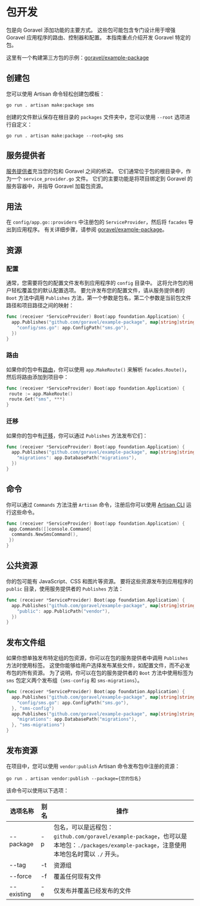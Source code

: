 # 包开发

包是向 Goravel 添加功能的主要方式。 这些包可能包含专门设计用于增强 Goravel 应用程序的路由、控制器和配置。 本指南重点介绍开发 Goravel 特定的包。

这里有一个构建第三方包的示例：[goravel/example-package](https://github.com/goravel/example-package)

## 创建包

您可以使用 Artisan 命令轻松创建包模板：

```shell
go run . artisan make:package sms
```

创建的文件默认保存在根目录的 `packages` 文件夹中，您可以使用 `--root` 选项进行自定义：

```shell
go run . artisan make:package --root=pkg sms
```

## 服务提供者

[服务提供者](../foundation/providers)充当您的包和 Goravel 之间的桥梁。
它们通常位于包的根目录中，作为一个 `service_provider.go` 文件。 它们的主要功能是将项目绑定到 Goravel 的服务容器中，并指导 Goravel 加载包资源。

## 用法

在 `config/app.go::providers` 中注册包的 `ServiceProvider`，然后将 `facades` 导出到应用程序。
有关详细步骤，请参阅 [goravel/example-package](https://github.com/goravel/example-package)。

## 资源

### 配置

通常，您需要将包的配置文件发布到应用程序的 `config` 目录中。 这将允许包的用户轻松覆盖您的默认配置选项。 要允许发布您的配置文件，请从服务提供者的 `Boot` 方法中调用 `Publishes` 方法，第一个参数是包名，第二个参数是当前包文件路径和项目路径之间的映射：

```go
func (receiver *ServiceProvider) Boot(app foundation.Application) {
  app.Publishes("github.com/goravel/example-package", map[string]string{
    "config/sms.go": app.ConfigPath("sms.go"),
  })
}
```

### 路由

如果你的包中有[路由](../basic/routing)，你可以使用 `app.MakeRoute()` 来解析 `facades.Route()`，然后将路由添加到项目中：

```go
func (receiver *ServiceProvider) Boot(app foundation.Application) {
 route := app.MakeRoute()
 route.Get("sms", ***)
}
```

### 迁移

如果你的包中有[迁移](../orm/migrations)，你可以通过 `Publishes` 方法发布它们：

```go
func (receiver *ServiceProvider) Boot(app foundation.Application) {
  app.Publishes("github.com/goravel/example-package", map[string]string{
    "migrations": app.DatabasePath("migrations"),
  })
}
```

## 命令

你可以通过 `Commands` 方法注册 `Artisan` 命令，注册后你可以使用 [Artisan CLI](../advanced/artisan) 运行这些命令。

```go
func (receiver *ServiceProvider) Boot(app foundation.Application) {
 app.Commands([]console.Command{
  commands.NewSmsCommand(),
 })
}
```

## 公共资源

你的包可能有 JavaScript、CSS 和图片等资源。 要将这些资源发布到应用程序的 `public` 目录，使用服务提供者的 `Publishes` 方法：

```go
func (receiver *ServiceProvider) Boot(app foundation.Application) {
  app.Publishes("github.com/goravel/example-package", map[string]string{
    "public": app.PublicPath("vendor"),
  })
}
```

## 发布文件组

如果你想单独发布特定组的包资源，你可以在包的服务提供者中调用 `Publishes` 方法时使用标签。 这使你能够给用户选择发布某些文件，如配置文件，而不必发布包的所有资源。 为了说明，你可以在包的服务提供者的 `Boot` 方法中使用标签为 `sms` 包定义两个发布组（`sms-config` 和 `sms-migrations`）。

```go
func (receiver *ServiceProvider) Boot(app foundation.Application) {
  app.Publishes("github.com/goravel/example-package", map[string]string{
    "config/sms.go": app.ConfigPath("sms.go"),
  }, "sms-config")
  app.Publishes("github.com/goravel/example-package", map[string]string{
    "migrations": app.DatabasePath("migrations"),
  }, "sms-migrations")
}
```

## 发布资源

在项目中，您可以使用 `vendor:publish` Artisan 命令发布包中注册的资源：

```shell
go run . artisan vendor:publish --package={您的包名}
```

该命令可以使用以下选项：

| 选项名称       | 别名 | 操作                                                                                                       |
| ---------- | -- | -------------------------------------------------------------------------------------------------------- |
| --package  | -p | 包名，可以是远程包：`github.com/goravel/example-package`，也可以是本地包：`./packages/example-package`，注意使用本地包名时需以 `./` 开头。 |
| --tag      | -t | 资源组                                                                                                      |
| --force    | -f | 覆盖任何现有文件                                                                                                 |
| --existing | -e | 仅发布并覆盖已经发布的文件                                                                                            |

